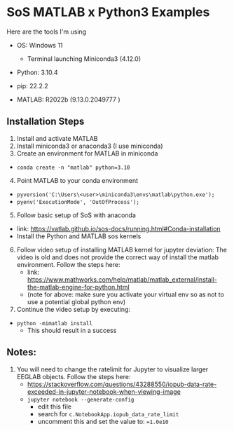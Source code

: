 # SoS MATLAB x Python3 Examples

Here are the tools I'm using

- OS: Windows 11
  - Terminal launching Miniconda3 (4.12.0)

- Python: 3.10.4
- pip: 22.2.2
- MATLAB: R2022b (9.13.0.2049777 )

## Installation Steps
1. Install and activate MATLAB
2. Install miniconda3 or anaconda3 (I use miniconda)
3. Create an environment for MATLAB in miniconda
  - ```conda create -n "matlab" python=3.10```
4. Point MATLAB to your conda environment
  - ```pyversion('C:\Users\<user>\miniconda3\envs\matlab\python.exe');```
  - ```pyenv('ExecutionMode', 'OutOfProcess');```
5. Follow basic setup of SoS with anaconda
  - link: https://vatlab.github.io/sos-docs/running.html#Conda-installation
  - Install the Python and MATLAB sos kernels
6. Follow video setup of installing MATLAB kernel for jupyter
  deviation: The video is old and does not provide the correct way of install the matlab environment. Follow the steps here:
    - link: https://www.mathworks.com/help/matlab/matlab_external/install-the-matlab-engine-for-python.html
    - (note for above: make sure you activate your virtual env so as not to use a potential global python env)
7. Continue the video setup by executing:
  - ```python -mimatlab install```
    - This should result in a success

## Notes:
1. You will need to change the ratelimit for Jupyter to visualize larger EEGLAB objects. Follow the steps here:
    - https://stackoverflow.com/questions/43288550/iopub-data-rate-exceeded-in-jupyter-notebook-when-viewing-image
    - ```jupyter notebook --generate-config```
        - edit this file
        - search for ```c.NotebookApp.iopub_data_rate_limit```
        - uncomment this and set the value to: ```=1.0e10```